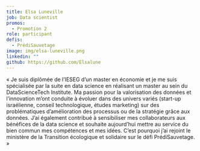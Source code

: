 ```yaml
---
title: Elsa Luneville
job: Data scientist
promos:
  - Promotion 2
role: participant
defis:
  - PrédiSauvetage
image: img/elsa-luneville.png
linkedin: ""
github: https://github.com/Elsalune
---
```


« Je suis diplômée de l’IESEG d’un master en économie et je me suis spécialisée par la suite en data science en réalisant un master au sein du DataScienceTech Institute. Ma passion pour la valorisation des données et l’innovation m’ont conduite à évoluer dans des univers variés (start-up israélienne, conseil technologique, études marketing) sur des problématiques d’amélioration des processus ou de la stratégie grâce aux données. J’ai également contribué à sensibiliser mes collaborateurs aux bénéfices de la data science et souhaite aujourd’hui mettre au service du bien commun mes compétences et mes idées. C’est pourquoi j’ai rejoint le ministère de la Transition écologique et solidaire sur le défi PrédiSauvetage. »
